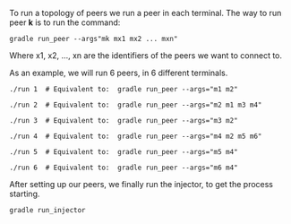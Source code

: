 To run a topology of peers we run a peer in each terminal.
The way to run peer **k** is to run the command:
```shell
gradle run_peer --args"mk mx1 mx2 ... mxn"
```
Where x1, x2, ..., xn are the identifiers of the peers we want to connect to.


As an example, we will run 6 peers, in 6 different terminals.
```shell
./run 1  # Equivalent to:  gradle run_peer --args="m1 m2"

./run 2  # Equivalent to:  gradle run_peer --args="m2 m1 m3 m4"

./run 3  # Equivalent to:  gradle run_peer --args="m3 m2"

./run 4  # Equivalent to:  gradle run_peer --args="m4 m2 m5 m6"

./run 5  # Equivalent to:  gradle run_peer --args="m5 m4"

./run 6  # Equivalent to:  gradle run_peer --args="m6 m4"
```



After setting up our peers, we finally run the injector, to get the process starting.
```shell
gradle run_injector
```
